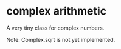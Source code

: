 # complex arithmetic

A very tiny class for complex numbers.


Note: Complex.sqrt is not yet implemented.